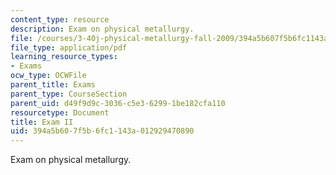 ```yaml
---
content_type: resource
description: Exam on physical metallurgy.
file: /courses/3-40j-physical-metallurgy-fall-2009/394a5b607f5b6fc1143a012929470890_MIT3_40JF09_exam2.pdf
file_type: application/pdf
learning_resource_types:
- Exams
ocw_type: OCWFile
parent_title: Exams
parent_type: CourseSection
parent_uid: d49f9d9c-3036-c5e3-6299-1be182cfa110
resourcetype: Document
title: Exam II
uid: 394a5b60-7f5b-6fc1-143a-012929470890
---
```

Exam on physical metallurgy.

